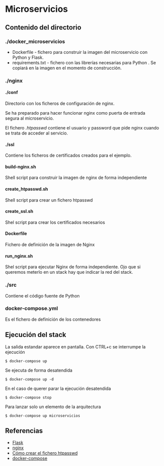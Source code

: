 # Microservicios

## Contenido del directorio

### ./docker_microservicios

* Dockerfile - fichero para construir la imagen del microservicio con Python y Flask.
* requirements.txt - fichero con las librerías necesarias para Python . Se copiará en la imagen en el momento de construcción.

### ./nginx

#### ./conf

Directorio con los ficheros de configuración de nginx.

Se ha preparado para hacer funcionar nginx como puerta de entrada segura al microservicio.

El fichero *.htpasswd* contiene el usuario y password que pide nginx cuando se trata de acceder al servicio.

#### ./ssl

Contiene los ficheros de certificados creados para el ejemplo.

#### build-nginx.sh

Shell script para construir la imagen de nginx de forma independiente

#### create_htpasswd.sh

Shell script para crear un fichero htpasswd

#### create_ssl.sh

Shel script para crear los certificados necesarios

#### Dockerfile

Fichero de definición de la imagen de Nginx

#### run_nginx.sh

Shel script para ejecutar Nginx de forma independiente. Ojo que si queremos meterlo en un stack hay que indicar la red del stack.

### ./src

Contiene el código fuente de Python

### docker-compose.yml

Es el fichero de definición de los contenedores

## Ejecución del stack

La salida estandar aparece en pantalla. Con CTRL+c se interrumpe la ejecución
~~~
$ docker-compose up
~~~
Se ejecuta de forma desatendida
~~~
$ docker-compose up -d
~~~
En el caso de querer parar la ejecución desatendida
~~~
$ docker-compose stop
~~~
Para lanzar solo un elemento de la arquitectura
~~~
$ docker-compose up microservicios
~~~

## Referencias

* [Flask](http://flask.pocoo.org/)
* [nginx](https://www.nginx.com/)
* [Cómo crear el fichero htpasswd](http://www.htaccesstools.com/htpasswd-generator/)
* [docker-compose](https://docs.docker.com/compose/gettingstarted/)
